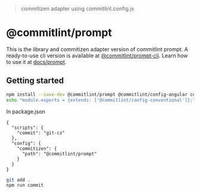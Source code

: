 > commitizen adapter using commitlint.config.js

# @commitlint/prompt

This is the library and commitizen adapter version of commitlint prompt.
A ready-to-use cli version is available at [@commitlint/prompt-cli](../prompt-cli).
Learn how to use it at [docs/prompt](https://conventional-changelog.github.io/commitlint/#/guides-use-prompt).

## Getting started

```bash
npm install --save-dev @commitlint/prompt @commitlint/config-angular commitizen
echo "module.exports = {extends: ['@commitlint/config-conventional']};" > commitlint.config.js
```

In package.json

```
{
  "scripts": {
    "commit": "git-cz"
  },
  "config": {
    "commitizen": {
      "path": "@commitlint/prompt"
    }
  }
}
```

```bash
git add .
npm run commit
```
